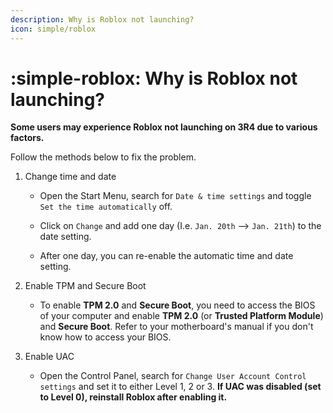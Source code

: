 ```yaml
---
description: Why is Roblox not launching?
icon: simple/roblox
---
```


# :simple-roblox: Why is Roblox not launching?

**Some users may experience Roblox not launching on 3R4 due to various factors.**

Follow the methods below to fix the problem.

1. Change time and date

    - Open the Start Menu, search for `Date & time settings` and toggle `Set the time automatically` off.
    
    - Click on `Change` and add one day (I.e. `Jan. 20th` --> `Jan. 21th`) to the date setting.

    - After one day, you can re-enable the automatic time and date setting.

2. Enable TPM and Secure Boot

    - To enable **TPM 2.0** and **Secure Boot**, you need to access the BIOS of your computer and enable **TPM 2.0** (or **Trusted Platform Module**) and **Secure Boot**. Refer to your motherboard's manual if you don't know how to access your BIOS.

3. Enable UAC

    - Open the Control Panel, search for `Change User Account Control settings` and set it to either Level 1, 2 or 3. **If UAC was disabled (set to Level 0), reinstall Roblox after enabling it.**

